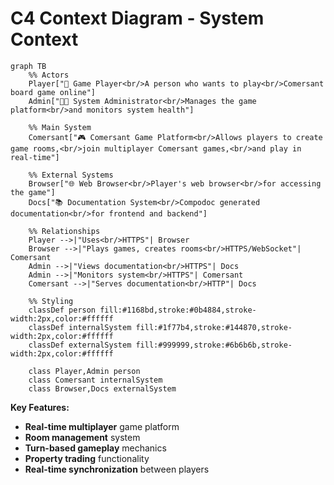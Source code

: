 # C4 Context Diagram - System Context

```mermaid
graph TB
    %% Actors
    Player["👤 Game Player<br/>A person who wants to play<br/>Comersant board game online"]
    Admin["👨‍💼 System Administrator<br/>Manages the game platform<br/>and monitors system health"]
    
    %% Main System
    Comersant["🎮 Comersant Game Platform<br/>Allows players to create game rooms,<br/>join multiplayer Comersant games,<br/>and play in real-time"]
    
    %% External Systems
    Browser["🌐 Web Browser<br/>Player's web browser<br/>for accessing the game"]
    Docs["📚 Documentation System<br/>Compodoc generated documentation<br/>for frontend and backend"]
    
    %% Relationships
    Player -->|"Uses<br/>HTTPS"| Browser
    Browser -->|"Plays games, creates rooms<br/>HTTPS/WebSocket"| Comersant
    Admin -->|"Views documentation<br/>HTTPS"| Docs
    Admin -->|"Monitors system<br/>HTTPS"| Comersant
    Comersant -->|"Serves documentation<br/>HTTP"| Docs
    
    %% Styling
    classDef person fill:#1168bd,stroke:#0b4884,stroke-width:2px,color:#ffffff
    classDef internalSystem fill:#1f77b4,stroke:#144870,stroke-width:2px,color:#ffffff
    classDef externalSystem fill:#999999,stroke:#6b6b6b,stroke-width:2px,color:#ffffff
    
    class Player,Admin person
    class Comersant internalSystem
    class Browser,Docs externalSystem
```

**Key Features:**
- **Real-time multiplayer** game platform
- **Room management** system
- **Turn-based gameplay** mechanics
- **Property trading** functionality
- **Real-time synchronization** between players